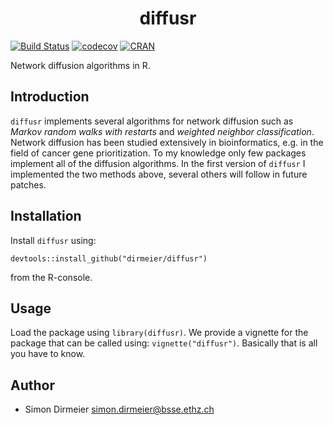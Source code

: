 <h1 align="center"> diffusr </h1>

[![Build Status](https://travis-ci.org/dirmeier/diffusr.svg?branch=master)](https://travis-ci.org/dirmeier/diffusr)
[![codecov](https://codecov.io/gh/dirmeier/diffusr/branch/master/graph/badge.svg)](https://codecov.io/gh/dirmeier/diffusr)
[![CRAN](http://www.r-pkg.org/badges/version/diffusr)](https://cran.r-project.org/package=diffusr)

Network diffusion algorithms in R.

## Introduction

`diffusr` implements several algorithms for network diffusion such as *Markov random walks with restarts* and *weighted neighbor classification*. Network diffusion has been studied extensively in bioinformatics, e.g. in the field of cancer gene prioritization.
To my knowledge only few packages implement all of the diffusion algorithms. In the first version of `diffusr` I implemented the two methods above, several others will follow in future patches.

## Installation
 
Install `diffusr` using:
```{r}
devtools::install_github("dirmeier/diffusr") 
```
from the R-console.

## Usage

Load the package using `library(diffusr)`. We provide a vignette for the package that can be called using: `vignette("diffusr")`.
Basically that is all you have to know.

## Author

* Simon Dirmeier <a href="mailto:simon.dirmeier@bsse.ethz.ch">simon.dirmeier@bsse.ethz.ch</a>
